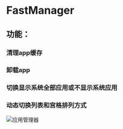 # FastManager

## 功能：
### 清理app缓存
### 卸载app
### 切换显示系统全部应用或不显示系统应用
### 动态切换列表和宫格排列方式

![应用管理器](http://7xoxmg.com1.z0.glb.clouddn.com/appmanager_icon_small.jpg)
